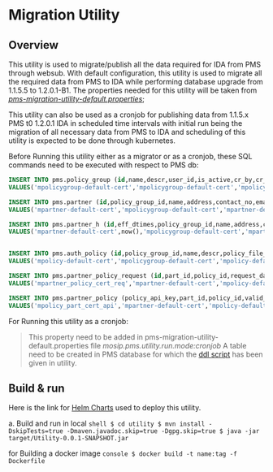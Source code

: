 # Migration Utility

## Overview

This utility is used to migrate/publish all the data required for IDA from PMS through websub. With default configuration, this utility is used to migrate all the required data from PMS to IDA while performing database upgrade from 1.1.5.5 to 1.2.0.1-B1. The properties needed for this utility will be taken from [_pms-migration-utility-default.properties_](https://github.com/mosip/mosip-config/blob/develop-v3/pms-migration-utility-default.properties);

This utility can also be used as a cronjob for publishing data from 1.1.5.x PMS t0 1.2.0.1 IDA in scheduled time intervals with initial run being the migration of all necessary data from PMS to IDA and scheduling of this utility is expected to be done through kubernetes.

Before Running this utility either as a migrator or as a cronjob, these SQL commands need to be executed with respect to PMS db:

``` sql
INSERT INTO pms.policy_group (id,name,descr,user_id,is_active,cr_by,cr_dtimes,upd_by,upd_dtimes,is_deleted,del_dtimes) 
VALUES('mpolicygroup-default-cert','mpolicygroup-default-cert','mpolicygroup-default-cert','superadmin',true,'superadmin',now(),'superadmin',now(),false,NULL);

INSERT INTO pms.partner (id,policy_group_id,name,address,contact_no,email_id,certificate_alias,user_id,partner_type_code,approval_status,is_active,cr_by,cr_dtimes,upd_by,upd_dtimes,is_deleted,del_dtimes) 
VALUES('mpartner-default-cert','mpolicygroup-default-cert','mpartner-default-cert','mpartner-default-cert','9232121212','info@mosip.io',NULL,'mpartner-default-cert','Credential_Partner','approved',true,'superadmin',now(),'superadmin',now(),false,NULL);

INSERT INTO pms.partner_h (id,eff_dtimes,policy_group_id,name,address,contact_no,email_id,certificate_alias,user_id,partner_type_code,approval_status,is_active,cr_by,cr_dtimes,upd_by,upd_dtimes,is_deleted,del_dtimes) 
VALUES('mpartner-default-cert',now(),'mpolicygroup-default-cert','mpartner-default-cert','mpartner-default-cert','9232121212','info@mosip.io',NULL,'mpartner-default-cert','Credential_Partner','approved',true,'superadmin',now(),'superadmin',now(),false,NULL);


INSERT INTO pms.auth_policy (id,policy_group_id,name,descr,policy_file_id,policy_type,"version",policy_schema,valid_from_date,valid_to_date,is_active,cr_by,cr_dtimes,upd_by,upd_dtimes,is_deleted,del_dtimes) 
VALUES('mpolicy-default-cert','mpolicygroup-default-cert','mpolicy-default-cert','mpolicy-default-cert','{"shareableAttributes":[{"attributeName":"fullName","source":[{"attribute":"fullName"}],"encrypted":true},{"attributeName":"dateOfBirth","source":[{"attribute":"dateOfBirth"}],"encrypted":true},{"attributeName":"gender","source":[{"attribute":"gender"}],"encrypted":true},{"attributeName":"phone","source":[{"attribute":"phone"}],"encrypted":true},{"attributeName":"email","source":[{"attribute":"email"}],"encrypted":true},{"attributeName":"addressLine1","source":[{"attribute":"addressLine1"}],"encrypted":true},{"attributeName":"addressLine2","source":[{"attribute":"addressLine2"}],"encrypted":true},{"attributeName":"addressLine3","source":[{"attribute":"addressLine3"}],"encrypted":true},{"attributeName":"region","source":[{"attribute":"region"}],"encrypted":true},{"attributeName":"province","source":[{"attribute":"province"}],"encrypted":true},{"attributeName":"city","source":[{"attribute":"city"}],"encrypted":true},{"attributeName":"postalCode","source":[{"attribute":"postalCode"}],"encrypted":true},{"attributeName":"individualBiometrics","group":"CBEFF","source":[{"attribute":"individualBiometrics"}],"encrypted":true,"format":"extraction"}],"dataSharePolicies":{"typeOfShare":"Data Share","validForInMinutes":"30","transactionsAllowed":"2","encryptionType":"none","shareDomain":"datashare.datashare","source":"ID Repository"}}','DataShare','1','https://schemas.mosip.io/v1/auth-policy',now(),now()+interval '12 years',true,'admin',now(),'admin',now(),false,NULL);

INSERT INTO pms.partner_policy_request (id,part_id,policy_id,request_datetimes,request_detail,status_code,cr_by,cr_dtimes,upd_by,upd_dtimes,is_deleted,del_dtimes) 
VALUES('mpartner_policy_cert_req','mpartner-default-cert','mpolicy-default-cert',now(),'mpolicy-default-cert','approved','admin',now(),'admin',now(),NULL,NULL);

INSERT INTO pms.partner_policy (policy_api_key,part_id,policy_id,valid_from_datetime,valid_to_datetime,is_active,cr_by,cr_dtimes,upd_by,upd_dtimes,is_deleted,del_dtimes) 
VALUES('mpolicy_part_cert_api','mpartner-default-cert','mpolicy-default-cert',now(),now()+interval '12 years',true,'admin',now(),'admin',now(),false,NULL);

```

For Running this utility as a cronjob:
> This property need to be added in pms-migration-utility-default.properties file _mosip.pms.utility.run.mode:cronjob_
> A table need to be created in PMS database for which the [ddl script](https://github.com/mosip/migration-utility/blob/develop/pms-115-120/db_scripts/migration-scripts.sql) has been given in utility.


## Build & run 

Here is the link for [Helm Charts](https://github.com/mosip/mosip-helm/tree/develop/charts/pms-migration-utility) used to deploy this utility.

a. Build and run in local
    ```shell
    $ cd utility
    $ mvn install -DskipTests=true -Dmaven.javadoc.skip=true -Dgpg.skip=true
    $ java -jar target/Utility-0.0.1-SNAPSHOT.jar
    ```

for Building a docker image 
    ```console
    $ docker build -t name:tag -f Dockerfile
    ```

